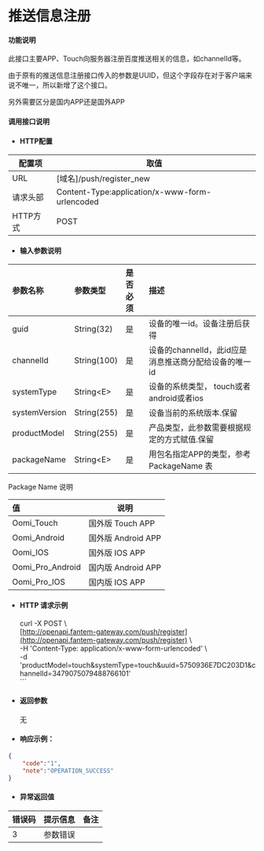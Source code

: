 # 推送信息注册

#### 功能说明

此接口主要APP、Touch向服务器注册百度推送相关的信息，如channelId等。

由于原有的推送信息注册接口传入的参数是UUID，但这个字段存在对于客户端来说不唯一，所以新增了这个接口。

另外需要区分是国内APP还是国外APP

#### 调用接口说明

* #### HTTP配置

| 配置项 | 取值 |
| --- | --- |
| URL | \[域名\]/push/register\_new |
| 请求头部 | Content-Type:application/x-www-form-urlencoded |
| HTTP方式 | POST |

* #### 输入参数说明

| 参数名称 | 参数类型 | 是否必须 | 描述 |
| :--- | :--- | :--- | :--- |
| guid | String\(32\) | 是 | 设备的唯一id。设备注册后获得 |
| channelId | String\(100\) | 是 | 设备的channelId，此id应是消息推送商分配给设备的唯一id |
| systemType | String&lt;E&gt; | 是 | 设备的系统类型，  touch或者android或者ios |
| systemVersion | String\(255\) | 是 | 设备当前的系统版本.保留 |
| productModel | String\(255\) | 是 | 产品类型，此参数需要根据规定的方式赋值.保留 |
| packageName | String&lt;E&gt; | 是 | 用包名指定APP的类型，参考 PackageName 表 |

Package Name 说明

| 值 | 说明 |
| :--- | --- |
| Oomi\_Touch | 国外版 Touch APP |
| Oomi\_Android | 国外版 Android APP |
| Oomi\_IOS | 国外版 IOS APP |
| Oomi\_Pro\_Android | 国内版 Android APP |
| Oomi\_Pro\_IOS | 国内版 IOS APP |

* #### HTTP 请求示例

  curl -X POST \  
  [http://openapi.fantem-gateway.com/push/register](http://openapi.fantem-gateway.com/push/register) \  
  -H 'Content-Type: application/x-www-form-urlencoded' \  
  -d 'productModel=touch&systemType=touch&uuid=5750936E7DC203D1&channelId=3479075079488766101'  
  \`\`\`

* #### 返回参数

  无

* #### 响应示例：

```json
{
    "code":"1",
    "note":"OPERATION_SUCCESS"
}
```

* #### 异常返回值

| 错误码 | 提示信息 | 备注 |
| :--- | :--- | :--- |
| 3 | 参数错误 |  |




